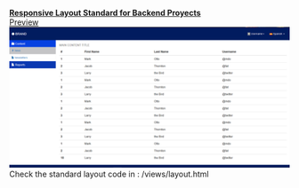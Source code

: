 <b><u>Responsive Layout Standard for Backend Proyects</u></b>
<br>
<u>Preview</u><br>
<img src ="/public/images/preview_layout.png">
<br>
Check the standard layout code in : /views/layout.html


